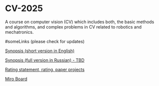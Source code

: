 # CV-2025
A course on computer vision (CV) which includes both, the basic methods and algorithms, and complex problems in CV related to robotics and mechatronics.

#someLinks (please check for updates)

[Synopsis (short version in English)](https://www.overleaf.com/read/mdpbnhhvbzdq#b61b08)

[Synopsis (full version in Russian) - TBD]()

[Rating statement, rating, paper projects](https://docs.google.com/spreadsheets/d/1TPsFW5tBYl_le5hOxA6PQQ60tPLQsCTVOzR-CyMlouU/edit?usp=sharing)

[Miro Board](https://miro.com/app/board/uXjVNYlLf2k=/?moveToWidget=3458764600065318178&cot=14)
